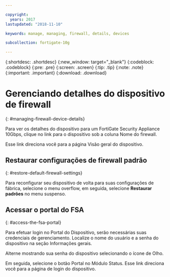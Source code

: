```yaml
---

copyright:
  years: 2017
lastupdated: "2018-11-10"

keywords: manage, managing, firewall, details, devices

subcollection: fortigate-10g

---
```


{:shortdesc: .shortdesc}
{:new_window: target="_blank"}
{:codeblock: .codeblock}
{:pre: .pre}
{:screen: .screen}
{:tip: .tip}
{:note: .note}
{:important: .important}
{:download: .download}

# Gerenciando detalhes do dispositivo de firewall
{: #managing-firewall-device-details}

Para ver os detalhes do dispositivo para um FortiGate Security Appliance 10Gbps, clique no link para o dispositivo sob a coluna Nome do firewall.

Esse link direciona você para a página Visão geral do dispositivo.

## Restaurar configurações de firewall padrão
{: #restore-default-firewall-settings}

Para reconfigurar seu dispositivo de volta para suas configurações de fábrica, selecione o menu overflow, em seguida, selecione **Restaurar padrões** no menu suspenso.

## Acessar o portal do FSA
{: #access-the-fsa-portal}

Para efetuar login no Portal do Dispositivo, serão necessárias suas credenciais de gerenciamento. Localize o nome do usuário e a senha do dispositivo na seção Informações gerais.

Alterne mostrando sua senha do dispositivo selecionando o ícone de Olho.

Em seguida, selecione o botão Portal no Módulo Status. Esse link direciona você para a página de login do dispositivo.
